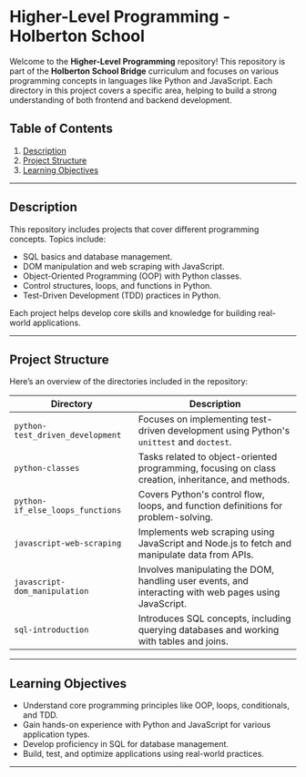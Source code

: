 # Higher-Level Programming - Holberton School

Welcome to the **Higher-Level Programming** repository! This repository is part of the **Holberton School Bridge** curriculum and focuses on various programming concepts in languages like Python and JavaScript. Each directory in this project covers a specific area, helping to build a strong understanding of both frontend and backend development.

## Table of Contents

1. [Description](#description)
2. [Project Structure](#project-structure)
3. [Learning Objectives](#learning-objectives)

---

## Description

This repository includes projects that cover different programming concepts. Topics include:

- SQL basics and database management.
- DOM manipulation and web scraping with JavaScript.
- Object-Oriented Programming (OOP) with Python classes.
- Control structures, loops, and functions in Python.
- Test-Driven Development (TDD) practices in Python.

Each project helps develop core skills and knowledge for building real-world applications.

---

## Project Structure

Here’s an overview of the directories included in the repository:

| **Directory**                    | **Description**                                                                                       |
| -------------------------------- | ----------------------------------------------------------------------------------------------------- |
| `python-test_driven_development` | Focuses on implementing test-driven development using Python's `unittest` and `doctest`.              |
| `python-classes`                 | Tasks related to object-oriented programming, focusing on class creation, inheritance, and methods.   |
| `python-if_else_loops_functions` | Covers Python's control flow, loops, and function definitions for problem-solving.                    |
| `javascript-web-scraping`        | Implements web scraping using JavaScript and Node.js to fetch and manipulate data from APIs.          |
| `javascript-dom_manipulation`    | Involves manipulating the DOM, handling user events, and interacting with web pages using JavaScript. |
| `sql-introduction`               | Introduces SQL concepts, including querying databases and working with tables and joins.              |

---

## Learning Objectives

- Understand core programming principles like OOP, loops, conditionals, and TDD.
- Gain hands-on experience with Python and JavaScript for various application types.
- Develop proficiency in SQL for database management.
- Build, test, and optimize applications using real-world practices.

---
